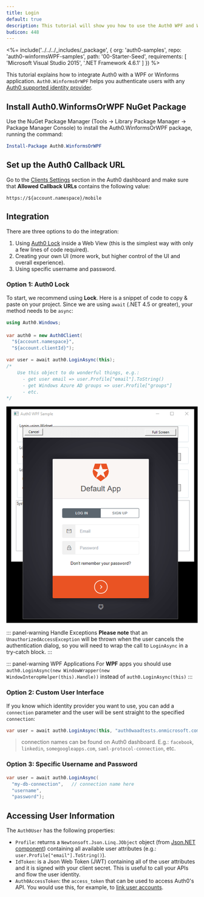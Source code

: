 ```yaml
---
title: Login
default: true
description: This tutorial will show you how to use the Auth0 WPF and Winforms SDK to add authentication and authorization to your app.
budicon: 448
---
```


<%= include('../../../_includes/_package', {
  org: 'auth0-samples',
  repo: 'auth0-winformsWPF-samples',
  path: '00-Starter-Seed',
  requirements: [
    'Microsoft Visual Studio 2015',
    '.NET Framework 4.6.1'
  ]
}) %>

This tutorial explains how to integrate Auth0 with a WPF or Winforms application. `Auth0.WinformsOrWPF` helps you authenticate users with any [Auth0 supported identity provider](/identityproviders).

## Install Auth0.WinformsOrWPF NuGet Package

Use the NuGet Package Manager (Tools -> Library Package Manager -> Package Manager Console) to install the Auth0.WinformsOrWPF package, running the command:

```powershell
Install-Package Auth0.WinformsOrWPF
```

## Set up the Auth0 Callback URL

<div class="setup-callback">
<p>Go to the <a href="${manage_url}/#/applications/${account.clientId}/settings">Clients Settings</a> section in the Auth0 dashboard and make sure that <strong>Allowed Callback URLs</strong> contains the following value:</p>

<pre><code>https://${account.namespace}/mobile</pre></code>
</div>

## Integration

There are three options to do the integration:

1. Using [Auth0 Lock](/lock) inside a Web View (this is the simplest way with only a few lines of code required).
2. Creating your own UI (more work, but higher control of the UI and overall experience).
3. Using specific username and password.

### Option 1: Auth0 Lock

To start, we recommend using __Lock__. Here is a snippet of code to copy & paste on your project.
Since we are using `await` (.NET 4.5 or greater), your method needs to be `async`:

```cs
using Auth0.Windows;

var auth0 = new Auth0Client(
  "${account.namespace}",
  "${account.clientId}");
```

```cs
var user = await auth0.LoginAsync(this);
/*
    Use this object to do wonderful things, e.g.:
      - get user email => user.Profile["email"].ToString()
      - get Windows Azure AD groups => user.Profile["groups"]
      - etc.
*/
```

![](/media/articles/native-platforms/wpf-winforms/legacy/wpf-winforms-step1.png)

::: panel-warning Handle Exceptions
**Please note** that an `UnauthorizedAccessException` will be thrown when the user cancels the authentication dialog, so you will need to wrap the call to `LoginAsync` in a try-catch block.
:::

::: panel-warning WPF Applications
For __WPF__ apps you should use `auth0.LoginAsync(new WindowWrapper(new WindowInteropHelper(this).Handle))` instead of `auth0.LoginAsync(this)`
:::

### Option 2: Custom User Interface

If you know which identity provider you want to use, you can add a `connection` parameter and the user will be sent straight to the specified `connection`:

```cs
var user = await auth0.LoginAsync(this, "auth0waadtests.onmicrosoft.com") // connection name here
```

> connection names can be found on Auth0 dashboard. E.g.: `facebook`, `linkedin`, `somegoogleapps.com`, `saml-protocol-connection`, etc.

### Option 3: Specific Username and Password

```cs
var user = await auth0.LoginAsync(
  "my-db-connection",   // connection name here
  "username",
  "password");
```

## Accessing User Information

The `Auth0User` has the following properties:

* `Profile`: returns a `Newtonsoft.Json.Linq.JObject` object (from [Json.NET component](http://components.xamarin.com/view/json.net/)) containing all available user attributes (e.g.: `user.Profile["email"].ToString()`).
* `IdToken`: is a Json Web Token (JWT) containing all of the user attributes and it is signed with your client secret. This is useful to call your APIs and flow the user identity.
* `Auth0AccessToken`: the `access_token` that can be used to access Auth0's API. You would use this, for example, to [link user accounts](/link-accounts).
